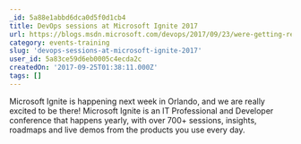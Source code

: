 ```yaml
---
_id: 5a88e1abbd6dca0d5f0d1cb4
title: DevOps sessions at Microsoft Ignite 2017
url: https://blogs.msdn.microsoft.com/devops/2017/09/23/were-getting-ready-for-microsoft-ignite-2017/
category: events-training
slug: 'devops-sessions-at-microsoft-ignite-2017'
user_id: 5a83ce59d6eb0005c4ecda2c
createdOn: '2017-09-25T01:38:11.000Z'
tags: []
---
```


Microsoft Ignite is happening next week in Orlando, and we are really excited to be there! Microsoft Ignite is an IT Professional and Developer conference that happens yearly, with over 700+ sessions, insights, roadmaps and live demos from the products you use every day. 
